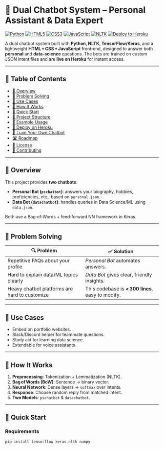 # 🤖 Dual Chatbot System – Personal Assistant & Data Expert

[![Python](https://img.shields.io/badge/Python-3.7%2B-blue?logo=python)](https://www.python.org/)
[![HTML5](https://img.shields.io/badge/HTML5-E34F26?logo=html5&logoColor=white)](https://developer.mozilla.org/docs/Web/Guide/HTML/HTML5)
[![CSS3](https://img.shields.io/badge/CSS3-1572B6?logo=css3&logoColor=white)](https://developer.mozilla.org/docs/Web/CSS)
[![JavaScript](https://img.shields.io/badge/JavaScript-F7DF1E?logo=javascript&logoColor=black)](https://developer.mozilla.org/docs/Web/JavaScript)
[![NLTK](https://img.shields.io/badge/NLTK-3.x-green)](https://www.nltk.org/)
[![Deploy to Heroku](https://www.herokucdn.com/deploy/button.svg)](https://heroku.com/deploy?template=https://github.com/Uvais5/chatbot)

A dual chatbot system built with **Python, NLTK, TensorFlow/Keras**, and a lightweight **HTML + CSS + JavaScript** front‑end, designed to answer both **personal** and **data‑science** questions. The bots are trained on custom JSON intent files and are **live on Heroku** for instant access.

<!-- …everything else in your README stays the same … -->

---

## 📌 Table of Contents

- [📖 Overview](#-overview)
- [🎯 Problem Solving](#-problem-solving)
- [💼 Use Cases](#-use-cases)
- [🧠 How It Works](#-how-it-works)
- [🚀 Quick Start](#-quick-start)
- [📁 Project Structure](#-project-structure)
- [📝 Example Usage](#-example-usage)
- [🚀 Deploy on Heroku](#-deploy-on-heroku)
- [🔧 Train Your Own Chatbot](#-train-your-own-chatbot)
- [🛣️ Roadmap](#roadmap)
- [📜 License](#-license)
- [🤝 Contributing](#-contributing)

---

## 📖 Overview

This project provides **two chatbots**:

- **Personal Bot (`pschatbot`)**: answers your biography, hobbies, proficiencies, etc., based on `personal.json`.
- **Data Bot (`datachatbot`)**: handles queries in Data Science/ML using `data.json`.

Both use a Bag‑of‑Words + feed‑forward NN framework in Keras.

---

## 🎯 Problem Solving

| 🔍 Problem | ✅ Solution |
|------------|-------------|
| Repetitive FAQs about your profile | *Personal Bot* automates answers. |
| Hard to explain data/ML topics clearly | *Data Bot* gives clear, friendly insights. |
| Heavy chatbot platforms are hard to customize | This codebase is **< 300 lines**, easy to modify. |

---

## 💼 Use Cases

- Embed on portfolio websites.
- Slack/Discord helper for teammate questions.
- Study aid for learning data science.
- Extendable for voice assistants.

---

## 🧠 How It Works

1. **Preprocessing**: Tokenization + Lemmatization (NLTK).
2. **Bag of Words (BoW)**: Sentence → binary vector.
3. **Neural Network**: Dense layers → `softmax` over intents.
4. **Response**: Choose random reply from matched intent.
5. **Two Models**: `pschatbot` & `datachatbot`.

---

## 🚀 Quick Start

### Requirements

```bash
pip install tensorflow keras nltk numpy
